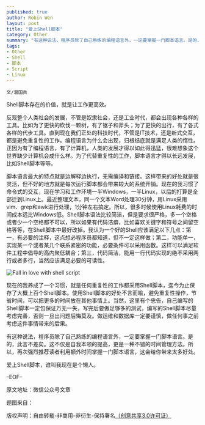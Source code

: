 ```yaml
---
published: true
author: Robin Wen
layout: post
title: "爱上Shell脚本"
category: Other
summary: "有这种说法，程序员除了自己熟练的编程语言外，一定要掌握一门脚本语言。是的，此言不差矣。这不仅是自我本领的提高，更是一种不错的时间管理方法。所以，再次强烈推荐读者利用额外时间掌握一门脚本语言，这会给你带来太多好处。"
tags: 
- Other
- Shell
- 脚本
- Script
- Linux
---
```


`文/温国兵`

Shell脚本存在的价值，就是让工作更高效。

反观整个人类社会的发展，不管是奴隶社会，还是工业时代，都会出现各种各样的工具。比如为了更快的砍伐一颗树，有了锯子和斧头；为了更快的出行，有了各式各样的代步工具。直到现在我们正处的科技时代，不管是IT技术，还是新式交互，都是避免重复性的工作。编程语言为什么会出现，归根结底就是满足人类的惰性。正因为有了编程语言，有了计算机，人类的发展才得以如此得迅猛，很难想象这个世界缺少计算机会成什么样。为了代替重复性的工作，脚本语言才得以长远发展，比如Shell脚本等等。

脚本语言最大的特点就是边解释边执行，无需编译和链接。这样带来的好处就是很灵活，但不好的地方就是每次运行脚本都会带来较大的系统开销。现在的我习惯了命令式的交互，现在学习和工作环境一半Windows，一半Linux，以后的打算是全部迁到Linux上。最近整理文本，同一个文本Word处理30分钟，用Linux采用vim、grep和awk进行处理，1分钟左右搞定。所以，很多时候使用Linux耗费的时间成本远比Windows低。Shell脚本语法比较简洁，但是要求很严格，多一个空格或者少一个空格都不可以，所以如果有代码洁癖，比如喜欢关键字和符号之间留空格等等，在Shell脚本中最好改掉。我认为一个好的Shell应该满足以下几点：第一，有必要的注释，这点想必程序员都知道，但不一定这样做；第二，功能单一，实现某一个或者某几个联系紧密的功能，必要条件可以采用函数。这样可以满足软件工程中倡导的高内聚低耦合；第三，代码简洁，能用一行代码实现的绝不采用两行或者多行，当然应该满足必要的可读性。

![Fall in love with shell script](http://i.imgur.com/oqp7ui0.png)

现在的我养成了一个习惯，就是任何重复性的工作都采用Shell脚本，迄今为止保存了大概上百个Shell脚本。使用Shell脚本的好处不言而喻，避免重复性操作，节省时间，可以把更多的时间放在其他事情上。当然，这里有个忠告，自己编写的Shell脚本一定包保证万无一失，写完后要做足够多的测试，编写的Shell脚本尽量考虑完善，否则一旦出问题后悔莫及。做运维和数据库一定要谨慎，做任何事之前考虑这件事情带来的后果。

有这种说法，程序员除了自己熟练的编程语言外，一定要掌握一门脚本语言。是的，此言不差矣。这不仅是自我本领的提高，更是一种不错的时间管理方法。所以，再次强烈推荐读者利用额外时间掌握一门脚本语言，这会给你带来太多好处。

爱上Shell脚本，谁叫我现在是个懒人。

–EOF–

原文地址：微信公众号文章

题图来自：<a href="https://www.iconfinder.com/icons/79962/application_shellscript_icon" target="_blank"><img src="http://i.imgur.com/15kX0JP.png" title="" height="16px" width="16px" border="0" alt="" /></a>

版权声明：自由转载-非商用-非衍生-保持署名<a href="http://creativecommons.org/licenses/by-nc-nd/3.0/deed.zh" target="_blank">（创意共享3.0许可证）</a>
